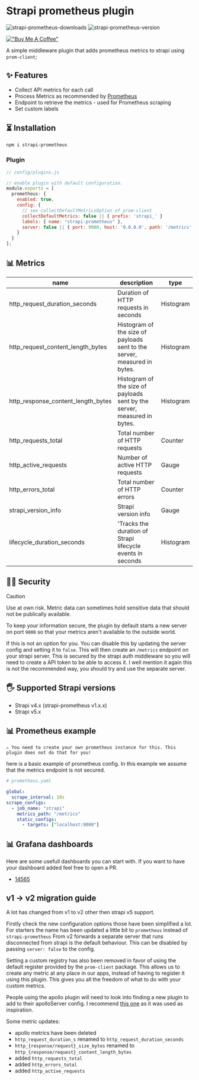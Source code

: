 # Strapi prometheus plugin

![strapi-prometheus-downloads](https://img.shields.io/npm/dt/strapi-prometheus.svg?maxAge=3600)
![strapi-prometheus-version](https://img.shields.io/npm/v/strapi-prometheus?maxAge=3600)

[!["Buy Me A Coffee"](https://www.buymeacoffee.com/assets/img/custom_images/orange_img.png)](https://www.buymeacoffee.com/xanderd)

A simple middleware plugin that adds prometheus metrics to strapi using `prom-client`;

## ✨ Features

- Collect API metrics for each call
- Process Metrics as recommended by [Prometheus](https://prometheus.io/docs/instrumenting/writing_clientlibs/#standard-and-runtime-collectors)
- Endpoint to retrieve the metrics - used for Prometheus scraping
- Set custom labels

## ⏳ Installation

```bash
npm i strapi-prometheus
```

### Plugin

```js
// config/plugins.js

// enable plugin with default configuration.
module.exports = [
  prometheus: {
    enabled: true,
    config: {
      // see collectDefaultMetricsOption of prom-client
      collectDefaultMetrics: false || { prefix: 'strapi_' }
      labels: { name: "strapi-prometheus" },
      server: false || { port: 9000, host: '0.0.0.0', path: '/metrics' }
    }
  }
];
```

## 📊 Metrics

|name|description|type|
|---|---|---|
|http_request_duration_seconds|Duration of HTTP requests in seconds|Histogram|
|http_request_content_length_bytes|Histogram of the size of payloads sent to the server, measured in bytes.|Histogram|
|http_response_content_length_bytes|Histogram of the size of payloads sent by the server, measured in bytes.|Histogram|
|http_requests_total|Total number of HTTP requests|Counter|
|http_active_requests|Number of active HTTP requests|Gauge|
|http_errors_total|Total number of HTTP errors|Counter|
|strapi_version_info|Strapi version info|Gauge|
|lifecycle_duration_seconds|'Tracks the duration of Strapi lifecycle events in seconds|Histogram|

## 👮‍♀️ Security

> [!CAUTION]
> Use at own risk. Metric data can sometimes hold sensitive data that should not be publically available.

To keep your information secure, the plugin by default starts a new server on port `9000` so that your metrics aren't available to the outside world.

If this is not an option for you. You can disable this by updating the server config and setting it to `false`. This will then create an `/metrics` endpoint on your strapi server. This is secured by the strapi auth middleware so you will need to create a API token to be able to access it. I well mention it again this is not the recommended way, you should try and use the separate server.

## 🖐 Supported Strapi versions

- Strapi v4.x (strapi-prometheus v1.x.x)
- Strapi v5.x

## 📊 Prometheus example

`⚠️ You need to create your own prometheus instance for this. This plugin does not do that for you!`

here is a basic example of prometheus config. In this example we assume that the metrics endpoint is not secured.

```yml
# prometheus.yaml

global:
  scrape_interval: 10s
scrape_configs:
  - job_name: "strapi"
    metrics_path: "/metrics"
    static_configs:
      - targets: ["localhost:9000"]
```

## 📊 Grafana dashboards

Here are some usefull dashboards you can start with. If you want to have your dashboard added feel free to open a PR.

- [14565](https://grafana.com/grafana/dashboards/14565)

## v1 -> v2 migration guide

A lot has changed from v1 to v2 other then strapi v5 support.

Firstly check the new configuration options those have been simplified a lot.
For starters the name has been updated a little bit to `prometheus` instead of `strapi-prometheus`
From v2 forwards a separate server that runs disconnected from strapi is the default behaviour. This can be disabled by passing `server: false` to the config.

Setting a custom registry has also been removed in favor of using the default register provided by the `prom-client` package. This allows us to create any metric at any place in our apps, instead of having to register it using this plugin. This gives you all the freedom of what to do with your custom metrics.

People using the apollo plugin will need to look into finding a new plugin to add to their apolloServer config. I recommend [this one](https://github.com/bfmatei/apollo-prometheus-exporter) as it was used as inspiration.

Some metric updates:

- apollo metrics have been deleted
- `http_request_duration_s` renamed to `http_request_duration_seconds`
- `http_{response/request}_size_bytes` renamed to `http_{response/request}_content_length_bytes`
- added `http_requests_total`
- added `http_errors_total`
- added `http_active_requests`
